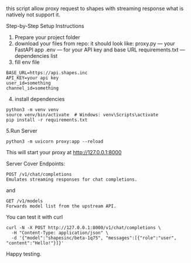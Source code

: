 this script allow proxy request to shapes with streaming response what is natively not support it.

Step-by-Step Setup Instructions
1. Prepare your project folder
2. download your files from repo:
it should look like:
proxy.py — your FastAPI app
.env — for your API key and base URL
requirements.txt — dependencies list
3. fill env file
```
BASE_URL=https://api.shapes.inc
API_KEY=your api key
user_id=something
channel_id=something
```
4. install dependencies
```
python3 -m venv venv
source venv/bin/activate  # Windows: venv\Scripts\activate
pip install -r requirements.txt
```
5.Run Server
```
python3 -m uvicorn proxy:app --reload
```
This will start your proxy at http://127.0.0.1:8000

Server Cover Endpoints:
```
POST /v1/chat/completions
Emulates streaming responses for chat completions.
```
and
```
GET /v1/models
Forwards model list from the upstream API.
```
You can test it with curl
```
curl -N -X POST http://127.0.0.1:8000/v1/chat/completions \
  -H "Content-Type: application/json" \
  -d '{"model":"shapesinc/beta-1q75", "messages":[{"role":"user", "content":"Hello!"}]}'
```
Happy testing.


